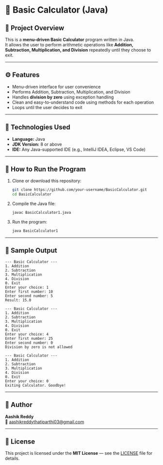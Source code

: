 # 🧮 Basic Calculator (Java)

## 📘 Project Overview
This is a **menu-driven Basic Calculator** program written in Java.  
It allows the user to perform arithmetic operations like **Addition, Subtraction, Multiplication, and Division** repeatedly until they choose to exit.

---

## ⚙️ Features
- Menu-driven interface for user convenience  
- Performs Addition, Subtraction, Multiplication, and Division  
- Handles **division by zero** using exception handling  
- Clean and easy-to-understand code using methods for each operation  
- Loops until the user decides to exit  

---

## 🧰 Technologies Used
- **Language:** Java  
- **JDK Version:** 8 or above  
- **IDE:** Any Java-supported IDE (e.g., IntelliJ IDEA, Eclipse, VS Code)  

---

## 🚀 How to Run the Program

1. Clone or download this repository:
   ```bash
   git clone https://github.com/your-username/BasicCalculator.git
   cd BasicCalculator
   ```

2. Compile the Java file:
   ```bash
   javac BasicCalculator1.java
   ```

3. Run the program:
   ```bash
   java BasicCalculator1
   ```

---

## 🧪 Sample Output
```
--- Basic Calculator ---
1. Addition
2. Subtraction
3. Multiplication
4. Division
0. Exit
Enter your choice: 1
Enter first number: 10
Enter second number: 5
Result: 15.0

--- Basic Calculator ---
1. Addition
2. Subtraction
3. Multiplication
4. Division
0. Exit
Enter your choice: 4
Enter first number: 25
Enter second number: 0
Division by zero is not allowed

--- Basic Calculator ---
1. Addition
2. Subtraction
3. Multiplication
4. Division
0. Exit
Enter your choice: 0
Exiting Calculator. Goodbye!
```

---

## 📝 Author
**Aashik Reddy**  
📧 aashikreddythatiparthi03@gmail.com

---

## 🪪 License
This project is licensed under the **MIT License** — see the [LICENSE](LICENSE) file for details.
